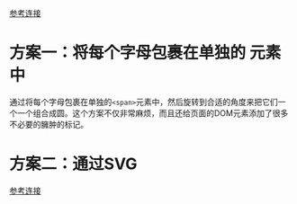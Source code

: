 
[参考连接](https://www.w3cplus.com/css3/css-secrets/circular-text.html)

# 方案一：将每个字母包裹在单独的 <span> 元素中

通过将每个字母包裹在单独的`<span>`元素中，然后旋转到合适的角度来把它们一个一个组合成圆。这个方案不仅非常麻烦，而且还给页面的DOM元素添加了很多不必要的臃肿的标记。

# 方案二：通过SVG

[参考连接](https://lhammer.cn/You-need-to-know-css/#/circular-text)